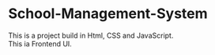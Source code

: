 # School-Management-System
This is a project build in Html, CSS and JavaScript.
<br>
This ia Frontend UI.

